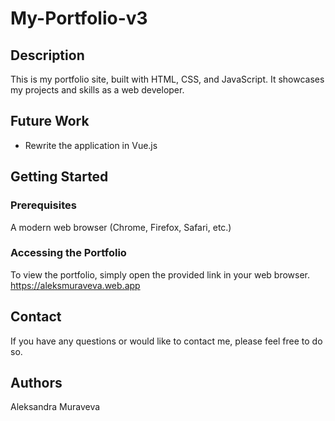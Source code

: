 # My-Portfolio-v3

## Description
This is my portfolio site, built with HTML, CSS, and JavaScript. It showcases my projects and skills as a web developer.

## Future Work
- Rewrite the application in Vue.js

## Getting Started

### Prerequisites
A modern web browser (Chrome, Firefox, Safari, etc.)

### Accessing the Portfolio
To view the portfolio, simply open the provided link in your web browser.
https://aleksmuraveva.web.app

## Contact
If you have any questions or would like to contact me, please feel free to do so.

## Authors
Aleksandra Muraveva

